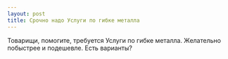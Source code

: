 ```yaml
---
layout: post 
title: Срочно надо Услуги по гибке металла 
--- 
```

Товарищи, помогите, требуется Услуги по гибке металла. Желательно побыстрее и подешевле. Есть варианты?